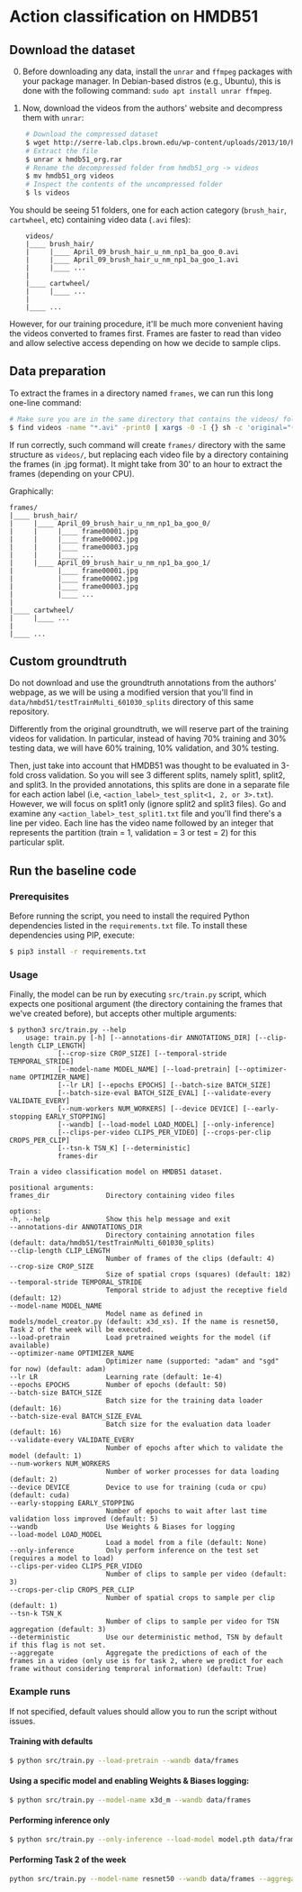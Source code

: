 # Action classification on HMDB51

## Download the dataset

0. Before downloading any data, install the `unrar` and `ffmpeg` packages with your package manager. In Debian-based distros (e.g., Ubuntu), this is done with the following command: `sudo apt install unrar ffmpeg`.

1. Now, download the videos from the authors' website and decompress them with `unrar`:

```bash
    # Download the compressed dataset
    $ wget http://serre-lab.clps.brown.edu/wp-content/uploads/2013/10/hmdb51_org.rar
    # Extract the file
    $ unrar x hmdb51_org.rar
    # Rename the decompressed folder from hmdb51_org -> videos
    $ mv hmdb51_org videos
    # Inspect the contents of the uncompressed folder
    $ ls videos
```

You should be seeing 51 folders, one for each action category (`brush_hair`, `cartwheel`, etc) containing video data (`.avi` files):

```
    videos/
    |____ brush_hair/
    |     |____ April_09_brush_hair_u_nm_np1_ba_goo_0.avi
    |     |____ April_09_brush_hair_u_nm_np1_ba_goo_1.avi
    |     |____ ...
    |
    |____ cartwheel/
    |     |____ ...
    |
    |____ ...
```

However, for our training procedure, it'll be much more convenient having the videos converted to frames first. Frames are faster to read than video and allow selective access depending on how we decide to sample clips.

## Data preparation

To extract the frames in a directory named `frames`, we can run this long one-line command:

```bash
# Make sure you are in the same directory that contains the videos/ folder
$ find videos -name "*.avi" -print0 | xargs -0 -I {} sh -c 'original="{}"; modified=$(echo "$original" | sed -e "s|videos|frames|" | sed -e "s|\.[^.]*$||"); mkdir -p $modified; ffmpeg -i $original -loglevel error $modified/frame%05d.jpg'
```
    
If run correctly, such command will create  `frames/` directory with the same structure as `videos/`, but replacing each video file by a directory containing the frames (in .jpg format). It might take from 30' to an hour to extract the frames (depending on your CPU).

Graphically:

```
frames/
|____ brush_hair/
|     |____ April_09_brush_hair_u_nm_np1_ba_goo_0/
|     |     |____ frame00001.jpg
|     |     |____ frame00002.jpg
|     |     |____ frame00003.jpg
|     |     |____ ...
|     |____ April_09_brush_hair_u_nm_np1_ba_goo_1/
|           |____ frame00001.jpg
|           |____ frame00002.jpg
|           |____ frame00003.jpg
|           |____ ...
|
|____ cartwheel/
|     |____ ...
|
|____ ...
```

## Custom groundtruth

Do not download and use the groundtruth annotations from the authors' webpage, as we will be using a modified version that you'll find in `data/hmbd51/testTrainMulti_601030_splits` directory of this same repository.

Differently from the original groundtruth, we will reserve part of the training videos for validation. In particular, instead of having 70% training and 30% testing data, we will have 60% training, 10% validation, and 30% testing.

Then, just take into account that HMDB51 was thought to be evaluated in 3-fold cross validation. So you will see 3 different splits, namely split1, split2, and split3. In the provided annotations, this splits are done in a separate file for each action label (i.e, `<action_label>_test_split<1, 2, or 3>.txt`). However, we will focus on split1 only (ignore split2 and split3 files). Go and examine any `<action_label>_test_split1.txt` file and you'll find there's a line per video. Each line has the video name followed by an integer that represents the partition (train = 1, validation = 3 or test = 2) for this particular split.

## Run the baseline code

### Prerequisites

Before running the script, you need to install the required Python dependencies listed in the `requirements.txt` file. To install these dependencies using PIP, execute:

```bash
$ pip3 install -r requirements.txt
```

### Usage

Finally, the model can be run by executing `src/train.py` script, which expects one positional argument (the directory containing the frames that we've created before), but accepts other multiple arguments:

```
$ python3 src/train.py --help
    usage: train.py [-h] [--annotations-dir ANNOTATIONS_DIR] [--clip-length CLIP_LENGTH]
            [--crop-size CROP_SIZE] [--temporal-stride TEMPORAL_STRIDE]
            [--model-name MODEL_NAME] [--load-pretrain] [--optimizer-name OPTIMIZER_NAME]
            [--lr LR] [--epochs EPOCHS] [--batch-size BATCH_SIZE]
            [--batch-size-eval BATCH_SIZE_EVAL] [--validate-every VALIDATE_EVERY]
            [--num-workers NUM_WORKERS] [--device DEVICE] [--early-stopping EARLY_STOPPING]
            [--wandb] [--load-model LOAD_MODEL] [--only-inference]
            [--clips-per-video CLIPS_PER_VIDEO] [--crops-per-clip CROPS_PER_CLIP]
            [--tsn-k TSN_K] [--deterministic]
            frames-dir

Train a video classification model on HMDB51 dataset.

positional arguments:
frames_dir              Directory containing video files

options:
-h, --help              Show this help message and exit
--annotations-dir ANNOTATIONS_DIR
                        Directory containing annotation files (default: data/hmdb51/testTrainMulti_601030_splits)
--clip-length CLIP_LENGTH
                        Number of frames of the clips (default: 4)
--crop-size CROP_SIZE
                        Size of spatial crops (squares) (default: 182)
--temporal-stride TEMPORAL_STRIDE
                        Temporal stride to adjust the receptive field (default: 12)
--model-name MODEL_NAME
                        Model name as defined in models/model_creator.py (default: x3d_xs). If the name is resnet50, Task 2 of the week will be executed.
--load-pretrain         Load pretrained weights for the model (if available)
--optimizer-name OPTIMIZER_NAME
                        Optimizer name (supported: "adam" and "sgd" for now) (default: adam)
--lr LR                 Learning rate (default: 1e-4)
--epochs EPOCHS         Number of epochs (default: 50)
--batch-size BATCH_SIZE
                        Batch size for the training data loader (default: 16)
--batch-size-eval BATCH_SIZE_EVAL
                        Batch size for the evaluation data loader (default: 16)
--validate-every VALIDATE_EVERY
                        Number of epochs after which to validate the model (default: 1)
--num-workers NUM_WORKERS
                        Number of worker processes for data loading (default: 2)
--device DEVICE         Device to use for training (cuda or cpu) (default: cuda)
--early-stopping EARLY_STOPPING
                        Number of epochs to wait after last time validation loss improved (default: 5)
--wandb                 Use Weights & Biases for logging
--load-model LOAD_MODEL
                        Load a model from a file (default: None)
--only-inference        Only perform inference on the test set (requires a model to load)
--clips-per-video CLIPS_PER_VIDEO
                        Number of clips to sample per video (default: 3)
--crops-per-clip CROPS_PER_CLIP
                        Number of spatial crops to sample per clip (default: 1)
--tsn-k TSN_K
                        Number of clips to sample per video for TSN aggregation (default: 3)
--deterministic         Use our deterministic method, TSN by default if this flag is not set.
--aggregate             Aggregate the predictions of each of the frames in a video (only use is for task 2, where we predict for each frame without considering temproral information) (default: True)
```

### Example runs

If not specified, default values should allow you to run the script without issues.

#### Training with defaults

```bash
$ python src/train.py --load-pretrain --wandb data/frames
```

#### Using a specific model and enabling Weights & Biases logging:

```bash
$ python src/train.py --model-name x3d_m --wandb data/frames
```

#### Performing inference only

```bash
$ python src/train.py --only-inference --load-model model.pth data/frames
```

#### Performing Task 2 of the week

```bash
python src/train.py --model-name resnet50 --wandb data/frames --aggregate 
```
